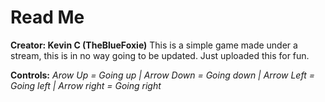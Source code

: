 # Read Me
**Creator: Kevin C (TheBlueFoxie)**
This is a simple game made under a stream, this is in no way going to be updated. 
Just uploaded this for fun. 

**Controls:**
*Arow Up = Going up |
Arrow Down = Going down |
Arrow Left = Going left |
Arrow right = Going right*


